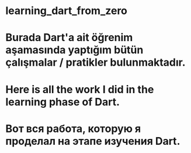 # learning_dart_from_zero
# Burada Dart'a ait öğrenim aşamasında yaptığım bütün çalışmalar / pratikler bulunmaktadır.
# Here is all the work I did in the learning phase of Dart.
# Вот вся работа, которую я проделал на этапе изучения Dart.
